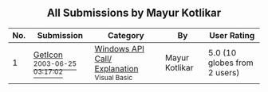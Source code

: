 ﻿<div align="center">

## All Submissions by Mayur Kotlikar

</div>

No.  | Submission | Category | By   | User Rating
---- | ---------- | -------- | ---- | -----------
1 | [GetIcon<br /><sup>2003-06-25 03:17:02</sup>](https://github.com/Planet-Source-Code/mayur-kotlikar-geticon__1-46426) | [Windows API Call/ Explanation<br /><sup>Visual Basic</sup>](../ByCategory/windows-api-call-explanation__1-39.md) | Mayur Kotlikar | 5.0 (10 globes from 2 users)
